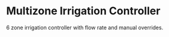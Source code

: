 
# Multizone Irrigation Controller

6 zone irrigation controller with flow rate and manual overrides.



